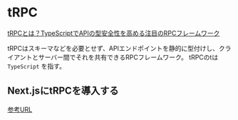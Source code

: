 # tRPC

[tRPCとは？TypeScriptでAPIの型安全性を高める注目のRPCフレームワーク](https://tsd.mitsue.co.jp/blog/2022-09-30-what-is-tRPC/)

tRPCはスキーマなどを必要とせず、APIエンドポイントを静的に型付けし、クライアントとサーバー間でそれを共有できるRPCフレームワーク。
tRPCのtは `TypeScript` を指す。

## Next.jsにtRPCを導入する

[参考URL](https://zenn.dev/terrierscript/articles/2022-08-18-trpc-nextjs-without-hoc)
